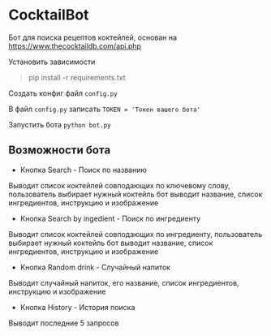 # CocktailBot
Бот для поиска рецептов коктейлей, основан на https://www.thecocktaildb.com/api.php

Установить зависимости
> pip install -r requirements.txt

Создать конфиг файл `config.py`

В файл `config.py` записать `TOKEN = 'Токен вашего бота'`

Запустить бота `python bot.py`

## Возможности бота

- Кнопка Search - Поиск по названию 

Выводит список коктейлей совподающих по ключевому слову, пользователь выбирает нужный коктейль
бот выводит название, список ингредиентов, инструкцию и изображение

- Кнопка Search by ingedient - Поиск по ингредиенту 

Выводит список коктейлей совподающих по ингредиенту, пользователь выбирает нужный коктейль
бот выводит название, список ингредиентов, инструкцию и изображение

- Кнопка Random drink - Случайный напиток

Выводит случайный напиток, его название, список ингредиентов, инструкцию и изображение

- Кнопка History - История поиска

Выводит последние 5 запросов
